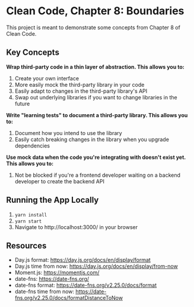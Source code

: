 # Clean Code, Chapter 8: Boundaries

This project is meant to demonstrate some concepts from Chapter 8 of Clean Code.

## Key Concepts

**Wrap third-party code in a thin layer of abstraction. This allows you to:**

1. Create your own interface
2. More easily mock the third-party library in your code
3. Easily adapt to changes in the third-party library's API
4. Swap out underlying libraries if you want to change libraries in the future

**Write "learning tests" to document a third-party library. This allows you to:**

1. Document how you intend to use the library
2. Easily catch breaking changes in the library when you upgrade dependencies

**Use mock data when the code you're integrating with doesn't exist yet. This allows you to:**

1. Not be blocked if you're a frontend developer waiting on a backend developer to create the backend API

## Running the App Locally

1. `yarn install`
2. `yarn start`
3. Navigate to http://localhost:3000/ in your browser

## Resources

- Day.js format: https://day.js.org/docs/en/display/format
- Day.js time from now: https://day.js.org/docs/en/display/from-now
- Moment.js: https://momentjs.com/
- date-fns: https://date-fns.org/
- date-fns format: https://date-fns.org/v2.25.0/docs/format
- date-fns time from now: https://date-fns.org/v2.25.0/docs/formatDistanceToNow
